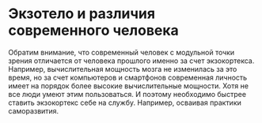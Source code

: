 # Экзотело и различия современного человека

Обратим внимание, что современный человек с модульной точки зрения отличается от человека прошлого именно за счет экзокортекса. Например, вычислительная мощность мозга не изменилась за это время, но за счет компьютеров и смартфонов современная личность имеет на порядок более высокие вычислительные мощности. Хотя не все люди умеют этим пользоваться. И поэтому необходимо быстрее ставить экзокортекс себе на службу. Например, осваивая практики саморазвития.
